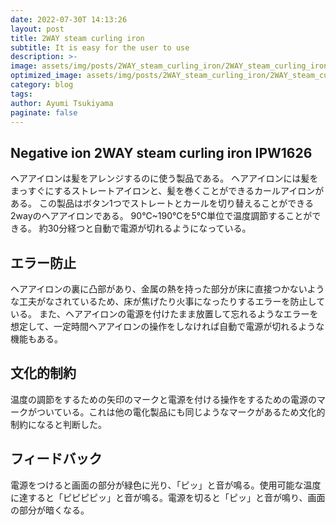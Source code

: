 ```yaml
---
date: 2022-07-30T 14:13:26
layout: post
title: 2WAY steam curling iron
subtitle: It is easy for the user to use
description: >-
image: assets/img/posts/2WAY_steam_curling_iron/2WAY_steam_curling_iron.jpg
optimized_image: assets/img/posts/2WAY_steam_curling_iron/2WAY_steam_curling_iron_resized_thumbnail.jpg
category: blog
tags: 
author: Ayumi Tsukiyama
paginate: false
---
```


## Negative ion 2WAY steam curling iron IPW1626

ヘアアイロンは髪をアレンジするのに使う製品である。
ヘアアイロンには髪をまっすぐにするストレートアイロンと、髪を巻くことができるカールアイロンがある。
この製品はボタン1つでストレートとカールを切り替えることができる2wayのヘアアイロンである。
90℃~190℃を5℃単位で温度調節することができる。
約30分経つと自動で電源が切れるようになっている。

## エラー防止

ヘアアイロンの裏に凸部があり、金属の熱を持った部分が床に直接つかないような工夫がなされているため、床が焦げたり火事になったりするエラーを防止している。
また、ヘアアイロンの電源を付けたまま放置して忘れるようなエラーを想定して、一定時間ヘアアイロンの操作をしなければ自動で電源が切れるような機能もある。

## 文化的制約

温度の調節をするための矢印のマークと電源を付ける操作をするための電源のマークがついている。これは他の電化製品にも同じようなマークがあるため文化的制約になると判断した。


## フィードバック

電源をつけると画面の部分が緑色に光り、「ピッ」と音が鳴る。使用可能な温度に達すると「ピピピピッ」と音が鳴る。電源を切ると「ピッ」と音が鳴り、画面の部分が暗くなる。
